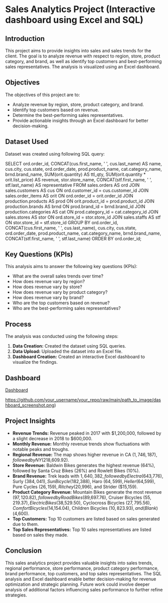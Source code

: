 # Sales Analytics Project (Interactive dashboard using Excel and SQL)

## Introduction
This project aims to provide insights into sales and sales trends for the client. The goal is to analyze revenue with respect to region, store, product category, and brand, as well as identify top customers and best-performing sales representatives. The analysis is visualized using an Excel dashboard.

## Objectives
The objectives of this project are to:
- Analyze revenue by region, store, product category, and brand.
- Identify top customers based on revenue.
- Determine the best-performing sales representatives.
- Provide actionable insights through an Excel dashboard for better decision-making.

## Dataset Used
Dataset was created using following SQL query:

SELECT
    ord.order_id, 
    CONCAT(cus.first_name, ' ', cus.last_name) AS name, 
    cus.city, 
    cus.state, 
    ord.order_date, 
    prod.product_name, 
    cat.category_name, 
    brnd.brand_name, 
    SUM(orit.quantity) AS ttl_qty, 
    SUM(orit.quantity * orit.list_price) AS revenue, 
    stor.store_name,
    CONCAT(stf.first_name, ' ', stf.last_name) AS representative
FROM 
    sales.orders AS ord
    JOIN sales.customers AS cus ON ord.customer_id = cus.customer_id 
    JOIN sales.order_items AS orit ON ord.order_id = orit.order_id 
    JOIN production.products AS prod ON orit.product_id = prod.product_id 
    JOIN production.brands AS brnd ON prod.brand_id = brnd.brand_id 
    JOIN production.categories AS cat ON prod.category_id = cat.category_id
    JOIN sales.stores AS stor ON ord.store_id = stor.store_id
    JOIN sales.staffs AS stf ON stor.store_id = stf.store_id
GROUP BY
    ord.order_id, 
    CONCAT(cus.first_name, ' ', cus.last_name), 
    cus.city, 
    cus.state, 
    ord.order_date, 
    prod.product_name, 
    cat.category_name, 
    brnd.brand_name,
    CONCAT(stf.first_name, ' ', stf.last_name)
ORDER BY
    ord.order_id;




## Key Questions (KPIs)
This analysis aims to answer the following key questions (KPIs):
- What are the overall sales trends over time?
- How does revenue vary by region?
- How does revenue vary by store?
- How does revenue vary by product category?
- How does revenue vary by brand?
- Who are the top customers based on revenue?
- Who are the best-performing sales representatives?

## Process
The analysis was conducted using the following steps:
1. **Data Creation:** Created the dataset using SQL queries.
2. **Data Upload:** Uploaded the dataset into an Excel file.
3. **Dashboard Creation:** Created an interactive Excel dashboard to visualize the findings.

## Dashboard
[Dashboard](https://github.com/harshavardhandeore/Sales-Analytics/raw/main/Dashboard.jpg)

https://github.com/your_username/your_repo/raw/main/path_to_image/dashboard_screenshot.png)

## Project Insights
- **Revenue Trends:** Revenue peaked in 2017 with $1,200,000, followed by a slight decrease in 2018 to $600,000.
- **Monthly Revenue:** Monthly revenue trends show fluctuations with notable peaks and troughs.
- **Regional Revenue:** The map shows higher revenue in CA ($1,746,187), followed by NY ($218,609.92).
- **Store Revenue:** Baldwin Bikes generates the highest revenue (64%), followed by Santa Cruz Bikes (26%) and Rowlett Bikes (10%).
- **Brand Revenue:** Trek leads with $1,640,382, followed by Electra ($643,776), Surly ($384,041), Sun Bicycle ($182,388), Haro ($64,599), Heller ($64,599), Pure Cycles ($26,159), Ritchey ($20,996), and Strider ($15,159).
- **Product Category Revenue:** Mountain Bikes generate the most revenue ($97,120.82), followed by Road Bikes ($89,697.76), Cruiser Bicycles ($55,219.37), Electric Bikes ($38,529.50), Cyclocross Bicycles ($27,795.56), Comfort Bicycles ($14,154.04), Children Bicycles ($10,823.93), and (Blank) ($4,600).
- **Top Customers:** Top 10 customers are listed based on sales generated due to them.
- **Top Sales Representatives:** Top 10 sales representatives are listed based on sales they made.

## Conclusion
This sales analytics project provides valuable insights into sales trends, regional performance, store performance, product category performance, brand performance, top customers, and top sales representatives. The SQL analysis and Excel dashboard enable better decision-making for revenue optimization and strategic planning. Future work could involve deeper analysis of additional factors influencing sales performance to further refine strategies.



